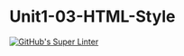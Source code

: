# Unit1-03-HTML-Style
[![GitHub's Super Linter](https://github.com/ICS20-Programming-ShylaO/Unit1-03-HTML-Style/workflows/GitHub's%20Super%20Linter/badge.svg)](https://github.com/ICS20-Programming-ShylaO/Unit1-03-HTML-Style/actions)